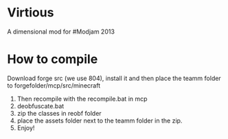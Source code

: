 Virtious
========

A dimensional mod for #Modjam 2013

How to compile
==============
Download forge src (we use 804), install it and then place the teamm folder to forgefolder/mcp/src/minecraft

1. Then recompile with the recompile.bat in mcp
2. deobfuscate.bat
3. zip the classes in reobf folder
4. place the assets folder next to the teamm folder in the zip.
5. Enjoy!